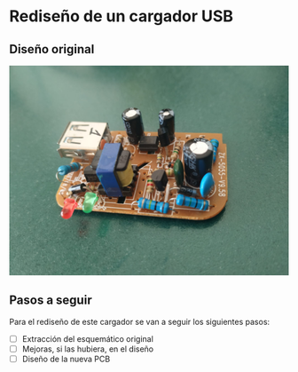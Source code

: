 # Rediseño de un cargador USB
## Diseño original
![000_original](000_original.jpeg)

## Pasos a seguir
Para el rediseño de este cargador se van a seguir los siguientes pasos:
- [ ] Extracción del esquemático original
- [ ] Mejoras, si las hubiera, en el diseño
- [ ] Diseño de la nueva PCB
